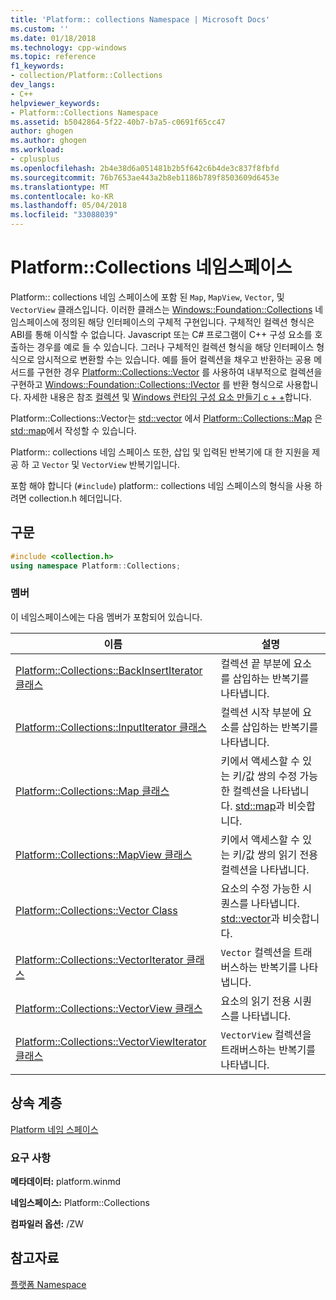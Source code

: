 ```yaml
---
title: 'Platform:: collections Namespace | Microsoft Docs'
ms.custom: ''
ms.date: 01/18/2018
ms.technology: cpp-windows
ms.topic: reference
f1_keywords:
- collection/Platform::Collections
dev_langs:
- C++
helpviewer_keywords:
- Platform::Collections Namespace
ms.assetid: b5042864-5f22-40b7-b7a5-c0691f65cc47
author: ghogen
ms.author: ghogen
ms.workload:
- cplusplus
ms.openlocfilehash: 2b4e38d6a051481b2b5f642c6b4de3c837f8fbfd
ms.sourcegitcommit: 76b7653ae443a2b8eb1186b789f8503609d6453e
ms.translationtype: MT
ms.contentlocale: ko-KR
ms.lasthandoff: 05/04/2018
ms.locfileid: "33088039"
---
```

# <a name="platformcollections-namespace"></a>Platform::Collections 네임스페이스

Platform:: collections 네임 스페이스에 포함 된 `Map`, `MapView`, `Vector`, 및 `VectorView` 클래스입니다. 이러한 클래스는 [Windows::Foundation::Collections](http://go.microsoft.com/fwlink/p/?LinkId=262645) 네임스페이스에 정의된 해당 인터페이스의 구체적 구현입니다. 구체적인 컬렉션 형식은 ABI를 통해 이식할 수 없습니다. Javascript 또는 C# 프로그램이 C++ 구성 요소를 호출하는 경우를 예로 들 수 있습니다. 그러나 구체적인 컬렉션 형식을 해당 인터페이스 형식으로 암시적으로 변환할 수는 있습니다. 예를 들어 컬렉션을 채우고 반환하는 공용 메서드를 구현한 경우 [Platform::Collections::Vector](../cppcx/platform-collections-vector-class.md) 를 사용하여 내부적으로 컬렉션을 구현하고 [Windows::Foundation::Collections::IVector](http://go.microsoft.com/fwlink/p/?LinkId=262410) 를 반환 형식으로 사용합니다. 자세한 내용은 참조 [컬렉션](../cppcx/collections-c-cx.md) 및 [Windows 런타임 구성 요소 만들기 c + +](/windows/uwp/winrt-components/creating-windows-runtime-components-in-cpp)합니다.

Platform::Collections::Vector는 [std::vector](../standard-library/vector-class.md) 에서 [Platform::Collections::Map](../cppcx/platform-collections-map-class.md) 은 [std::map](../standard-library/map-class.md)에서 작성할 수 있습니다.

Platform:: collections 네임 스페이스 또한, 삽입 및 입력된 반복기에 대 한 지원을 제공 하 고 `Vector` 및 `VectorView` 반복기입니다.

포함 해야 합니다 (`#include`) platform:: collections 네임 스페이스의 형식을 사용 하려면 collection.h 헤더입니다.

## <a name="syntax"></a>구문

```cpp
#include <collection.h>
using namespace Platform::Collections;
```

### <a name="members"></a>멤버

이 네임스페이스에는 다음 멤버가 포함되어 있습니다.

|이름|설명|
|----------|-----------------|
|[Platform::Collections::BackInsertIterator 클래스](../cppcx/platform-collections-backinsertiterator-class.md)|컬렉션 끝 부분에 요소를 삽입하는 반복기를 나타냅니다.|
|[Platform::Collections::InputIterator 클래스](../cppcx/platform-collections-inputiterator-class.md)|컬렉션 시작 부분에 요소를 삽입하는 반복기를 나타냅니다.|
|[Platform::Collections::Map 클래스](../cppcx/platform-collections-map-class.md)|키에서 액세스할 수 있는 키/값 쌍의 수정 가능한 컬렉션을 나타냅니다. [std::map](../standard-library/map-class.md)과 비슷합니다.|
|[Platform::Collections::MapView 클래스](../cppcx/platform-collections-mapview-class.md)|키에서 액세스할 수 있는 키/값 쌍의 읽기 전용 컬렉션을 나타냅니다.|
|[Platform::Collections::Vector Class](../cppcx/platform-collections-vector-class.md)|요소의 수정 가능한 시퀀스를 나타냅니다. [std::vector](../standard-library/vector-class.md)과 비슷합니다.|
|[Platform::Collections::VectorIterator 클래스](../cppcx/platform-collections-vectoriterator-class.md)|`Vector` 컬렉션을 트래버스하는 반복기를 나타냅니다.|
|[Platform::Collections::VectorView 클래스](../cppcx/platform-collections-vectorview-class.md)|요소의 읽기 전용 시퀀스를 나타냅니다.|
|[Platform::Collections::VectorViewIterator 클래스](../cppcx/platform-collections-vectorviewiterator-class.md)|`VectorView` 컬렉션을 트래버스하는 반복기를 나타냅니다.|

## <a name="inheritance-hierarchy"></a>상속 계층

[Platform 네임 스페이스](../cppcx/platform-namespace-c-cx.md)

### <a name="requirements"></a>요구 사항

**메타데이터:** platform.winmd

**네임스페이스:** Platform::Collections

**컴파일러 옵션:** /ZW

## <a name="see-also"></a>참고자료

[플랫폼 Namespace](../cppcx/platform-namespace-c-cx.md)  
